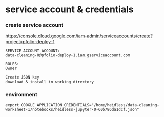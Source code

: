 
# service account & credentials

### create service account
https://console.cloud.google.com/iam-admin/serviceaccounts/create?project=pfolio-deploy-1

```
SERVICE ACCOUNT ACCOUNT:
data-cleaning-0@pfolio-deploy-1.iam.gserviceaccount.com

ROLES:
Owner

Create JSON key 
download & install in working directory
```

### environment
```
export GOOGLE_APPLICATION_CREDENTIALS="/home/heidless/data-cleaning-worksheet-1/notebooks/heidless-jupyter-0-60b786da1dcf.json"
```

